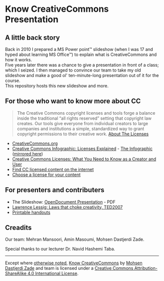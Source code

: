 # Know CreativeCommons Presentation

## A little back story
Back in 2010 I prepared a MS Power point™ slideshow (when I was 17 and hyped about learning MS Office™) to explain what is CreativeCommons and how it works.  
Five years later there was a chance to give a presentation in front of a class; which I seized. I then managed to convince our team to take my old slideshow and make a good ol' ten-minute-long presentation out of it for the course.  
This repository hosts this new slideshow and more.  

## For those who want to know more about CC

> The Creative Commons copyright licenses and tools forge a balance inside the traditional “all rights reserved” setting that copyright law creates. Our tools give everyone from individual creators to large companies and institutions a simple, standardized way to grant copyright permissions to their creative work. [About The Licenses](http://creativecommons.org/licenses/)

- [CreativeCommons.org](https://creativecommons.org/)
- [Creative Commons Infographic: Licenses Explained](http://www.dontwasteyourtime.co.uk/elearning/creative-commons-infographic-licenses-explained/) - [The Infographic](http://foter.com/blog/files/2012/11/Foter.com_infographic_CC.jpg) ([mirrored here](materials/infographic.jpg))
- [Creative Commons Licenses: What You Need to Know as a Creator and User](https://library.osu.edu/blogs/copyright/2015/06/24/creative-commons-licenses-what-you-need-to-know-as-a-creator-and-user/)
- [Find CC licensed content on the internet](https://search.creativecommons.org/)
- [Choose a license for your content](https://creativecommons.org/choose/)


## For presenters and contributers

- The Slideshow: [OpenDocument Presentation](know-cc-slideshow.odp) - PDF
- [Lawrence Lessig: Laws that choke creativity, TED2007](https://www.ted.com/talks/larry_lessig_says_the_law_is_strangling_creativity)
- [Printable handouts](https://creativecommons.org/about/downloads#Physical%20Media)

## Creadits

Our team: Mehran Mansoori, Amin Masoumi, Mohsen Dastjerdi Zade.

Special thanks to our lecturer Dr. Navid Hashemi Taba.

---

Except where [otherwise noted](notes.md),
[Know CreativeCommons](https://github.com/mohsend/know-creativecommons) by
[Mohsen Dastjerdi Zade](https://github.com/mohsend) and team
is licensed under a
[Creative Commons Attribution-ShareAlike 4.0 International License](https://creativecommons.org/licenses/by-sa/4.0/).
